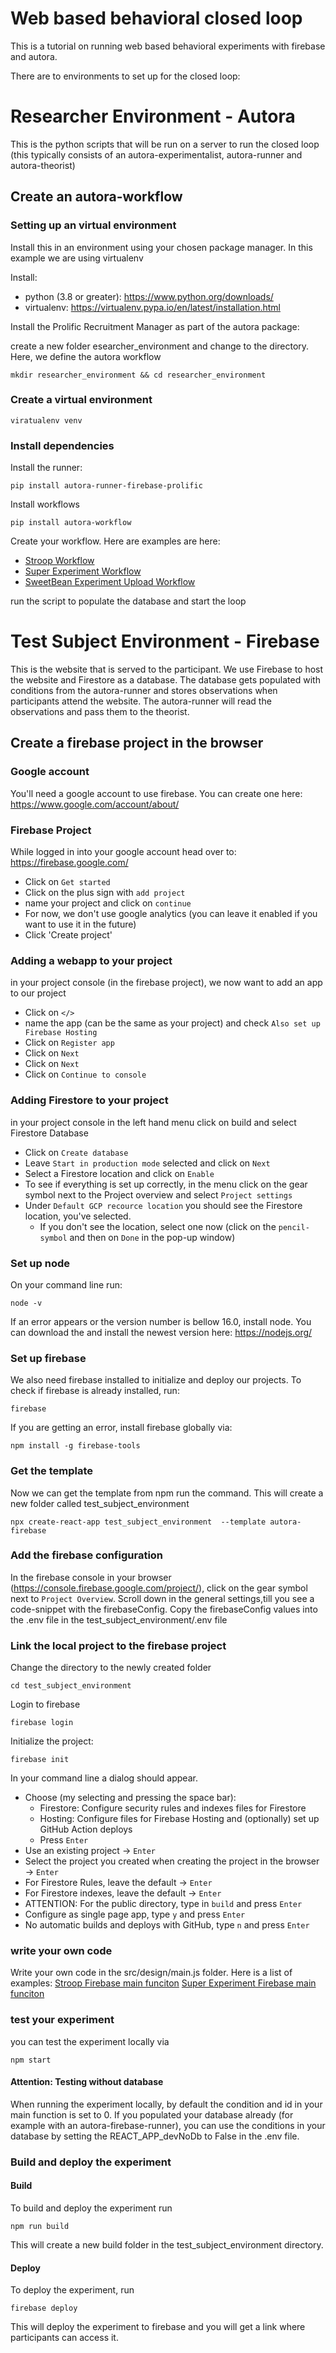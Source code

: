 # Web based behavioral closed loop

This is a tutorial on running web based behavioral experiments with firebase and autora.

There are to environments to set up for the closed loop:

# Researcher Environment - Autora

This is the python scripts that will be run on a server to run the closed loop (this typically consists of an
autora-experimentalist, autora-runner and autora-theorist)

## Create an autora-workflow

### Setting up an virtual environment

Install this in an environment using your chosen package manager. In this example we are using virtualenv

Install:

- python (3.8 or greater): https://www.python.org/downloads/
- virtualenv: https://virtualenv.pypa.io/en/latest/installation.html

Install the Prolific Recruitment Manager as part of the autora package:

create a new folder esearcher_environment and change to the directory. Here, we define the autora workflow

```shell
mkdir researcher_environment && cd researcher_environment
```

### Create a virtual environment

```shell
viratualenv venv
```

### Install dependencies

Install the runner:

```shell
pip install autora-runner-firebase-prolific
```

Install workflows

```shell
pip install autora-workflow
```

Create your workflow.
Here are examples are here:

- [Stroop Workflow](examples/stroop/researcher_environment)
- [Super Experiment Workflow](examples/super_experiment/researcher_environment)
- [SweetBean Experiment Upload Workflow](examples/autora_upload_full_experiment/researcher_environment)

run the script to populate the database and start the loop

# Test Subject Environment - Firebase

This is the website that is served to the participant. We use Firebase to host the website and Firestore as a database.
The database gets populated with conditions from the autora-runner and stores observations when participants attend the
website. The autora-runner will read the observations and pass them to the theorist.
## Create a firebase project in the browser

### Google account

You'll need a google account to use firebase. You can create one here:
https://www.google.com/account/about/

### Firebase Project

While logged in into your google account head over to:
https://firebase.google.com/

- Click on `Get started`
- Click on the plus sign with `add project`
- name your project and click on `continue`
- For now, we don't use google analytics (you can leave it enabled if you want to use it in the future)
- Click 'Create project'

### Adding a webapp to your project

in your project console (in the firebase project), we now want to add an app to our project

- Click on `</>`
- name the app (can be the same as your project) and check `Also set up Firebase Hosting`
- Click on `Register app`
- Click on `Next`
- Click on `Next`
- Click on `Continue to console`

### Adding Firestore to your project

in your project console in the left hand menu click on build and select Firestore Database

- Click on `Create database`
- Leave `Start in production mode` selected and click on `Next`
- Select a Firestore location and click on `Enable`
- To see if everything is set up correctly, in the menu click on the gear symbol next to the Project overview and
  select `Project settings`
- Under `Default GCP recource location` you should see the Firestore location, you've selected.
    - If you don't see the location, select one now (click on the `pencil-symbol` and then on `Done` in the pop-up
      window)

### Set up node

On your command line run:

```shell
node -v
```

If an error appears or the version number is bellow 16.0, install node. You can download the and install the newest
version here:
https://nodejs.org/

### Set up firebase

We also need firebase installed to initialize and deploy our projects. To check if firebase is already installed, run:

```shell
firebase
```

If you are getting an error, install firebase globally via:

```shell
npm install -g firebase-tools
```

### Get the template

Now we can get the template from npm run the command. This will create a new folder called test_subject_environment

```shell
npx create-react-app test_subject_environment  --template autora-firebase
```

### Add the firebase configuration

In the firebase console in your browser (https://console.firebase.google.com/project/), click on the gear symbol next
to `Project Overview`. Scroll down in the general settings,till you see a code-snippet with the firebaseConfig. Copy the
firebaseConfig values into the .env file in the test_subject_environment/.env file

### Link the local project to the firebase project

Change the directory to the newly created folder

```shell
cd test_subject_environment
```

Login to firebase

```shell
firebase login
```

Initialize the project:

```shell
firebase init
```

In your command line a dialog should appear.

- Choose (my selecting and pressing the space bar):
    - Firestore: Configure security rules and indexes files for Firestore
    - Hosting: Configure files for Firebase Hosting and (optionally) set up GitHub Action deploys
    - Press `Enter`
- Use an existing project -> `Enter`
- Select the project you created when creating the project in the browser -> `Enter`
- For Firestore Rules, leave the default -> `Enter`
- For Firestore indexes, leave the default -> `Enter`
- ATTENTION: For the public directory, type in `build` and press `Enter`
- Configure as single page app, type `y` and press `Enter`
- No automatic builds and deploys with GitHub, type `n` and press `Enter`

### write your own code

Write your own code in the src/design/main.js folder.
Here is a list of examples:
[Stroop Firebase main funciton](examples/stroop/test_subject_environment)
[Super Experiment Firebase main funciton](examples/super_experiment/test_subject_environment)

### test your experiment

you can test the experiment locally via

```shell
npm start
```

#### Attention: Testing without database

When running the experiment locally, by default the condition and id in your main function is set to 0. If you populated
your database already (for example with an autora-firebase-runner), you can use the conditions in your database by
setting the REACT_APP_devNoDb to False in the .env file.

### Build and deploy the experiment

#### Build

To build and deploy the experiment run

```shell
npm run build
```

This will create a new build folder in the test_subject_environment directory.

#### Deploy

To deploy the experiment, run

```shell
firebase deploy
```

This will deploy the experiment to firebase and you will get a link where participants can access it.

